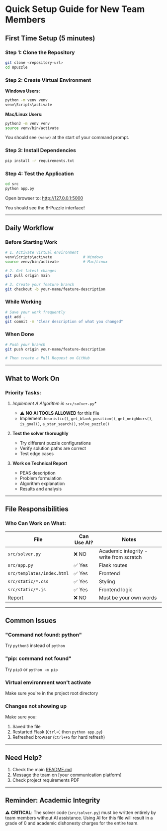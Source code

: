 # Quick Setup Guide for New Team Members

## First Time Setup (5 minutes)

### Step 1: Clone the Repository
```bash
git clone <repository-url>
cd 8puzzle
```

### Step 2: Create Virtual Environment

**Windows Users:**
```bash
python -m venv venv
venv\Scripts\activate
```

**Mac/Linux Users:**
```bash
python3 -m venv venv
source venv/bin/activate
```

You should see `(venv)` at the start of your command prompt.

### Step 3: Install Dependencies
```bash
pip install -r requirements.txt
```

### Step 4: Test the Application
```bash
cd src
python app.py
```

Open browser to: http://127.0.0.1:5000

You should see the 8-Puzzle interface!

---

## Daily Workflow

### Before Starting Work
```bash
# 1. Activate virtual environment
venv\Scripts\activate              # Windows
source venv/bin/activate           # Mac/Linux

# 2. Get latest changes
git pull origin main

# 3. Create your feature branch
git checkout -b your-name/feature-description
```

### While Working
```bash
# Save your work frequently
git add .
git commit -m "Clear description of what you changed"
```

### When Done
```bash
# Push your branch
git push origin your-name/feature-description

# Then create a Pull Request on GitHub
```

---

## What to Work On

### Priority Tasks:

1. **Implement A* Algorithm in `src/solver.py`**
   - ⚠️ **NO AI TOOLS ALLOWED** for this file
   - Implement: `heuristic()`, `get_blank_position()`, `get_neighbors()`, `is_goal()`, `a_star_search()`, `solve_puzzle()`

2. **Test the solver thoroughly**
   - Try different puzzle configurations
   - Verify solution paths are correct
   - Test edge cases

3. **Work on Technical Report**
   - PEAS description
   - Problem formulation
   - Algorithm explanation
   - Results and analysis

---

## File Responsibilities

### Who Can Work on What:

| File | Can Use AI? | Notes |
|------|-------------|-------|
| `src/solver.py` | ❌ NO | Academic integrity - write from scratch |
| `src/app.py` | ✅ Yes | Flask routes |
| `src/templates/index.html` | ✅ Yes | Frontend |
| `src/static/*.css` | ✅ Yes | Styling |
| `src/static/*.js` | ✅ Yes | Frontend logic |
| Report | ❌ NO | Must be your own words |

---

## Common Issues

### "Command not found: python"
Try `python3` instead of `python`

### "pip: command not found"
Try `pip3` or `python -m pip`

### Virtual environment won't activate
Make sure you're in the project root directory

### Changes not showing up
Make sure you:
1. Saved the file
2. Restarted Flask (`Ctrl+C` then `python app.py`)
3. Refreshed browser (`Ctrl+F5` for hard refresh)

---

## Need Help?

1. Check the main [README.md](README.md)
2. Message the team on [your communication platform]
3. Check project requirements PDF

---

## Reminder: Academic Integrity

⚠️ **CRITICAL**: The solver code (`src/solver.py`) must be written entirely by team members without AI assistance. Using AI for this file will result in a grade of 0 and academic dishonesty charges for the entire team.
